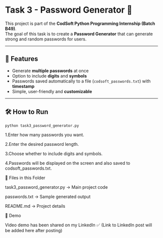 # Task 3 - Password Generator 🔐

This project is part of the **CodSoft Python Programming Internship (Batch B49)**.  
The goal of this task is to create a **Password Generator** that can generate strong and random passwords for users.

---

## 📌 Features
- Generate **multiple passwords** at once  
- Option to include **digits** and **symbols**  
- Passwords saved automatically to a file (`codsoft_passwords.txt`) with **timestamp**  
- Simple, user-friendly and **customizable**  

---

## 🛠️ How to Run
```bash
python task3_password_generator.py
```

1.Enter how many passwords you want.

2.Enter the desired password length.

3.Choose whether to include digits and symbols.

4.Passwords will be displayed on the screen and also saved to codsoft_passwords.txt.

📂 Files in this Folder

task3_password_generator.py → Main project code

passwords.txt → Sample generated output

README.md → Project details

🎥 Demo

Video demo has been shared on my LinkedIn ✅
(Link to LinkedIn post will be added here after posting)
